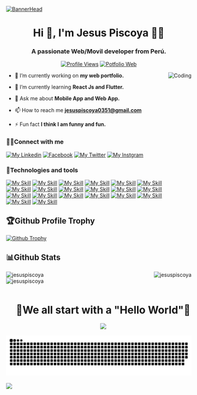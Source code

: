 [![BannerHead](https://i.postimg.cc/NMyCcQJp/Web-Coding.gif)](https://jesuspiscoya.netlify.app)

<h1 align="center">Hi 👋, I'm Jesus Piscoya 🧑‍💻</h1>
<h3 align="center">A passionate Web/Movil developer from Perú.</h3>

<div align="center">

  [![Profile Views](https://komarev.com/ghpvc/?username=jesuspiscoya&label=PROFILE+VIEWS&color=blue&style=for-the-badge)]()
  [![Potfolio Web](https://img.shields.io/badge/PORTFOLIO%20WEB-VISIT-blue?style=for-the-badge&logo=read.cv)](https://jesuspiscoya.netlify.app)
  
</div>

<img align="right" height="475" alt="Coding" src="https://i.imgur.com/840b0PX.gif">

- 🔭 I’m currently working on **my web portfolio.**

- 🌱 I’m currently learning **React Js and Flutter.**

- 💬 Ask me about **Mobile App and Web App.**

- 📫 How to reach me **jesuspiscoya0351@gmail.com**

- ⚡ Fun fact **I think I am funny and fun.**

### 🙋‍♂️Connect with me

[![My Linkedin](https://skillicons.dev/icons?i=linkedin)](https://www.linkedin.com/in/jesuspiscoya)
<a href="https://www.facebook.com/jesuspiscoya.dev" target="_blank"><img src="https://raw.githubusercontent.com/rahuldkjain/github-profile-readme-generator/master/src/images/icons/Social/facebook.svg" alt="Facebook" width="48"></a>
[![My Twitter](https://skillicons.dev/icons?i=twitter)](https://twitter.com/JesusPiscoyaDev)
[![My Instgram](https://skillicons.dev/icons?i=instagram)](https://instagram.com/jesus.piscoya)

### 📍Technologies and tools

[![My Skill](https://skillicons.dev/icons?i=react)]()
[![My Skill](https://skillicons.dev/icons?i=nodejs)]()
[![My Skill](https://skillicons.dev/icons?i=html)]()
[![My Skill](https://skillicons.dev/icons?i=css)]()
[![My Skill](https://skillicons.dev/icons?i=javascript)]()
[![My Skill](https://skillicons.dev/icons?i=bootstrap)]()
[![My Skill](https://skillicons.dev/icons?i=vite)]()
[![My Skill](https://skillicons.dev/icons?i=androidstudio)]()
[![My Skill](https://skillicons.dev/icons?i=flutter)]()
[![My Skill](https://skillicons.dev/icons?i=dart)]()
[![My Skill](https://skillicons.dev/icons?i=java)]()
[![My Skill](https://skillicons.dev/icons?i=kotlin)]()
[![My Skill](https://skillicons.dev/icons?i=sqlite)]()
[![My Skill](https://skillicons.dev/icons?i=firebase)]()
[![My Skill](https://skillicons.dev/icons?i=php)]()
[![My Skill](https://skillicons.dev/icons?i=jquery)]()
[![My Skill](https://skillicons.dev/icons?i=mysql)]()
[![My Skill](https://skillicons.dev/icons?i=vscode)]()
[![My Skill](https://skillicons.dev/icons?i=postman)]()
[![My Skill](https://skillicons.dev/icons?i=sketchup)]()

## 🏆Github Profile Trophy

[![Github Trophy](https://github-profile-trophy.vercel.app/?username=jesuspiscoya&theme=algolia)](https://github.com/jesuspiscoya/github-profile-trophy)

## 📊Github Stats

<div>
  <img align="right" src="https://github-readme-stats.vercel.app/api/top-langs?username=jesuspiscoya&show_icons=true&layout=pie&&langs_count=8&bg_color=0,000000,130F40" alt="jesuspiscoya" />
  <div>
    <img src="https://github-readme-stats.vercel.app/api?username=jesuspiscoya&show_icons=true&rank_icon=github&title_color=00aaff&bg_color=0,000000,130F40" alt="jesuspiscoya" />
    <br>
    <img src="https://github-readme-streak-stats.herokuapp.com?user=jesuspiscoya&theme=transparent&background=0%2C000000%2C130F40" alt="jesuspiscoya" />
  </div>
</div>

<!--h2 without bottom border-->
<div id="user-content-toc">
  <ul align="center">
    <summary><h1 style="display: inline-block">🚀We all start with a "Hello World"🚀</h1></summary>
    <img src="https://user-images.githubusercontent.com/73097560/115834477-dbab4500-a447-11eb-908a-139a6edaec5c.gif">
  </ul>
</div>

<div align="center">
  <img  src="https://github.com/1999AZZAR/1999AZZAR/blob/main/resources/img/grid-snake.svg" alt="snake" />
</div>
<br>
<img src="https://user-images.githubusercontent.com/73097560/115834477-dbab4500-a447-11eb-908a-139a6edaec5c.gif">
